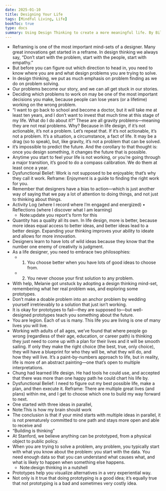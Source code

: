 ```yaml
---
date: 2025-01-10
title: Designing Your Life
tags: [Mindful Living, Life]
bookToc: true
type: docs
summary: Using Design Thinking to create a more meaningful life. By Bill Burnett and Dave Evans.
---
```

- Reframing is one of the most important mind-sets of a designer. Many great innovations get started in a reframe. In design thinking we always say, “Don’t start with the problem, start with the people, start with empathy.”
- But before you can figure out which direction to head in, you need to know where you are and what design problems you are trying to solve.
- In design thinking, we put as much emphasis on problem finding as we do on problem solving.
- Our problems become our story, and we can all get stuck in our stories.
- Deciding which problems to work on may be one of the most important decisions you make, because people can lose years (or a lifetime) working on the wrong problem.
- “I want to go back to school and become a doctor, but it will take me at least ten years, and I don’t want to invest that much time at this stage of my life. What do I do about it?” These are all gravity problems—meaning they are not real problems. Why? Because in life design, if it’s not actionable, it’s not a problem. Let’s repeat that. If it’s not actionable, it’s not a problem. It’s a situation, a circumstance, a fact of life. It may be a drag (so to speak), but, like gravity, it’s not a problem that can be solved.
- it’s impossible to predict the future. And the corollary to that thought is: once you design something, it changes the future that is possible.
- Anytime you start to feel your life is not working, or you’re going through a major transition, it’s good to do a compass calibration. We do them at least once a year.
- Dysfunctional Belief: Work is not supposed to be enjoyable; that’s why they call it work. Reframe: Enjoyment is a guide to finding the right work for you.
- Remember that designers have a bias to action—which is just another way of saying that we pay a lot of attention to doing things, and not just to thinking about things.
- Activity Log (where I record where I’m engaged and energized) • Reflections (where I discover what I am learning)
	- Note:update you report's form for this
- Quantity has a quality all its own. In life design, more is better, because more ideas equal access to better ideas, and better ideas lead to a better design. Expanding your thinking improves your ability to ideate and allows for more innovation.
- Designers learn to have lots of wild ideas because they know that the number one enemy of creativity is judgment.
- As a life designer, you need to embrace two philosophies: 
	- 1. You choose better when you have lots of good ideas to choose from.
	- 2. You never choose your first solution to any problem.
- With help, Melanie got unstuck by adopting a design thinking mind-set, remembering what her real problem was, and exploring some prototypes.
- Don’t make a doable problem into an anchor problem by wedding yourself irretrievably to a solution that just isn’t working.
- It is okay for prototypes to fail—they are supposed to—but well-designed prototypes teach you something about the future.
- You are legion. Each of us is many. This life you are living is one of many lives you will live.
- Working with adults of all ages, we’ve found that where people go wrong (regardless of their age, education, or career path) is thinking they just need to come up with a plan for their lives and it will be smooth sailing. If only they make the right choice (the best, true, only choice), they will have a blueprint for who they will be, what they will do, and how they will live. It’s a paint-by-numbers approach to life, but in reality, life is more of an abstract painting—one that’s open to multiple interpretations.
- Chung had learned life design. He had tools he could use, and accepted that there was more than one happy path he could chart his life by.
- Dysfunctional Belief: I need to figure out my best possible life, make a plan, and then execute it. Reframe: There are multiple great lives (and plans) within me, and I get to choose which one to build my way forward to next.
- One started with three ideas in parallel,
- Note:This is how my brain should work
- The conclusion is that if your mind starts with multiple ideas in parallel, it is not prematurely committed to one path and stays more open and able to receive and
- “Building is thinking”
- At Stanford, we believe anything can be prototyped, from a physical object to public policy.
- When you are trying to solve a problem, any problem, you typically start with what you know about the problem: you start with the data. You need enough data so that you can understand what causes what, and what is likely to happen when something else happens.
	- Note:design thinking in a nutshell 
- Prototypes help you visualize alternatives in a very experiential way.
- Not only is it true that doing prototyping is a good idea; it’s equally true that not prototyping is a bad and sometimes very costly idea.
